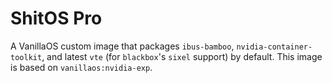 # ShitOS Pro
A VanillaOS custom image that packages `ibus-bamboo`, `nvidia-container-toolkit`, and latest `vte` (for `blackbox`'s `sixel` support) by default.
This image is based on `vanillaos:nvidia-exp`.
